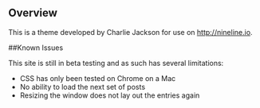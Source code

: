 ## Overview

This is a theme developed by Charlie Jackson for use on http://nineline.io.

##Known Issues

This site is still in beta testing and as such has several limitations:
- CSS has only been tested on Chrome on a Mac
- No ability to load the next set of posts
- Resizing the window does not lay out the entries again